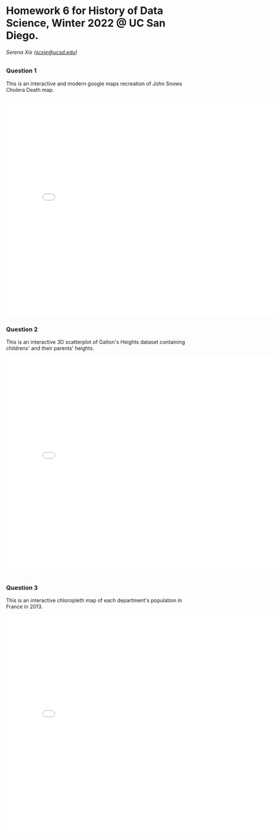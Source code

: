 # Homework 6 for History of Data Science, Winter 2022 @ UC San Diego.

###### Serena Xie (scxie@ucsd.edu)
 
### Question 1

This is an interactive and modern google maps recreation of John Snows Cholera Death map.
<iframe src='.../snow-map.html' width=800 height=600 frameBorder=0></iframe>

### Question 2

This is an interactive 3D scatterplot of Galton's Heights dataset containing childrens' and their parents' heights.
<iframe src='.../galton-fig.html' width=800 height=600 frameBorder=0></iframe>

### Question 3

This is an interactive chloropleth map of each department's population in France in 2013.
<iframe src='.../france-fig.html' width=800 height=600 frameBorder=0></iframe>


